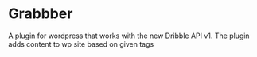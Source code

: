 # Grabbber
A plugin for wordpress that works with the new Dribble API v1. The plugin adds content to wp site based on given tags
